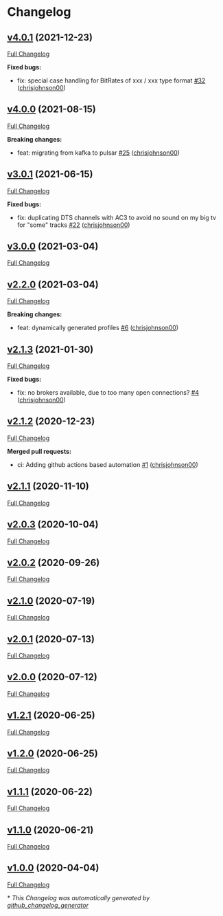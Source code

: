 # Changelog

## [v4.0.1](https://github.com/chrisjohnson00/handbrake-k8s/tree/v4.0.1) (2021-12-23)

[Full Changelog](https://github.com/chrisjohnson00/handbrake-k8s/compare/v4.0.0...v4.0.1)

**Fixed bugs:**

- fix: special case handling for BitRates of xxx / xxx type format [\#32](https://github.com/chrisjohnson00/handbrake-k8s/pull/32) ([chrisjohnson00](https://github.com/chrisjohnson00))

## [v4.0.0](https://github.com/chrisjohnson00/handbrake-k8s/tree/v4.0.0) (2021-08-15)

[Full Changelog](https://github.com/chrisjohnson00/handbrake-k8s/compare/v3.0.1...v4.0.0)

**Breaking changes:**

- feat: migrating from kafka to pulsar [\#25](https://github.com/chrisjohnson00/handbrake-k8s/pull/25) ([chrisjohnson00](https://github.com/chrisjohnson00))

## [v3.0.1](https://github.com/chrisjohnson00/handbrake-k8s/tree/v3.0.1) (2021-06-15)

[Full Changelog](https://github.com/chrisjohnson00/handbrake-k8s/compare/v3.0.0...v3.0.1)

**Fixed bugs:**

- fix: duplicating DTS channels with AC3 to avoid no sound on my big tv for "some" tracks [\#22](https://github.com/chrisjohnson00/handbrake-k8s/pull/22) ([chrisjohnson00](https://github.com/chrisjohnson00))

## [v3.0.0](https://github.com/chrisjohnson00/handbrake-k8s/tree/v3.0.0) (2021-03-04)

[Full Changelog](https://github.com/chrisjohnson00/handbrake-k8s/compare/v2.2.0...v3.0.0)

## [v2.2.0](https://github.com/chrisjohnson00/handbrake-k8s/tree/v2.2.0) (2021-03-04)

[Full Changelog](https://github.com/chrisjohnson00/handbrake-k8s/compare/v2.1.3...v2.2.0)

**Breaking changes:**

- feat: dynamically generated profiles [\#6](https://github.com/chrisjohnson00/handbrake-k8s/pull/6) ([chrisjohnson00](https://github.com/chrisjohnson00))

## [v2.1.3](https://github.com/chrisjohnson00/handbrake-k8s/tree/v2.1.3) (2021-01-30)

[Full Changelog](https://github.com/chrisjohnson00/handbrake-k8s/compare/v2.1.2...v2.1.3)

**Fixed bugs:**

- fix: no brokers available, due to too many open connections? [\#4](https://github.com/chrisjohnson00/handbrake-k8s/pull/4) ([chrisjohnson00](https://github.com/chrisjohnson00))

## [v2.1.2](https://github.com/chrisjohnson00/handbrake-k8s/tree/v2.1.2) (2020-12-23)

[Full Changelog](https://github.com/chrisjohnson00/handbrake-k8s/compare/v2.1.1...v2.1.2)

**Merged pull requests:**

- ci: Adding github actions based automation [\#1](https://github.com/chrisjohnson00/handbrake-k8s/pull/1) ([chrisjohnson00](https://github.com/chrisjohnson00))

## [v2.1.1](https://github.com/chrisjohnson00/handbrake-k8s/tree/v2.1.1) (2020-11-10)

[Full Changelog](https://github.com/chrisjohnson00/handbrake-k8s/compare/v2.0.3...v2.1.1)

## [v2.0.3](https://github.com/chrisjohnson00/handbrake-k8s/tree/v2.0.3) (2020-10-04)

[Full Changelog](https://github.com/chrisjohnson00/handbrake-k8s/compare/v2.0.2...v2.0.3)

## [v2.0.2](https://github.com/chrisjohnson00/handbrake-k8s/tree/v2.0.2) (2020-09-26)

[Full Changelog](https://github.com/chrisjohnson00/handbrake-k8s/compare/v2.1.0...v2.0.2)

## [v2.1.0](https://github.com/chrisjohnson00/handbrake-k8s/tree/v2.1.0) (2020-07-19)

[Full Changelog](https://github.com/chrisjohnson00/handbrake-k8s/compare/v2.0.1...v2.1.0)

## [v2.0.1](https://github.com/chrisjohnson00/handbrake-k8s/tree/v2.0.1) (2020-07-13)

[Full Changelog](https://github.com/chrisjohnson00/handbrake-k8s/compare/v2.0.0...v2.0.1)

## [v2.0.0](https://github.com/chrisjohnson00/handbrake-k8s/tree/v2.0.0) (2020-07-12)

[Full Changelog](https://github.com/chrisjohnson00/handbrake-k8s/compare/v1.2.1...v2.0.0)

## [v1.2.1](https://github.com/chrisjohnson00/handbrake-k8s/tree/v1.2.1) (2020-06-25)

[Full Changelog](https://github.com/chrisjohnson00/handbrake-k8s/compare/v1.2.0...v1.2.1)

## [v1.2.0](https://github.com/chrisjohnson00/handbrake-k8s/tree/v1.2.0) (2020-06-25)

[Full Changelog](https://github.com/chrisjohnson00/handbrake-k8s/compare/v1.1.1...v1.2.0)

## [v1.1.1](https://github.com/chrisjohnson00/handbrake-k8s/tree/v1.1.1) (2020-06-22)

[Full Changelog](https://github.com/chrisjohnson00/handbrake-k8s/compare/v1.1.0...v1.1.1)

## [v1.1.0](https://github.com/chrisjohnson00/handbrake-k8s/tree/v1.1.0) (2020-06-21)

[Full Changelog](https://github.com/chrisjohnson00/handbrake-k8s/compare/v1.0.0...v1.1.0)

## [v1.0.0](https://github.com/chrisjohnson00/handbrake-k8s/tree/v1.0.0) (2020-04-04)

[Full Changelog](https://github.com/chrisjohnson00/handbrake-k8s/compare/2096ffe17bd052115987890ca146a4c2f292caca...v1.0.0)



\* *This Changelog was automatically generated by [github_changelog_generator](https://github.com/github-changelog-generator/github-changelog-generator)*
